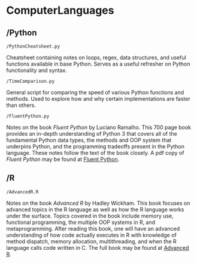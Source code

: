 # ComputerLanguages
## /Python 

`/PythonCheatsheet.py`

Cheatsheet containing notes on loops, regex, data structures, and useful functions available in base Python. Serves as a useful refresher on Python functionality and syntax.

`/TimeComparison.py`

General script for comparing the speed of various Python functions and methods. Used to explore how and why certain implementations are faster than others.

`/FluentPython.py`

Notes on the book *Fluent Python* by Luciano Ramalho. This 700 page book provides an in-depth understanding of Python 3 that covers all of the fundamental Python data types, the methods and OOP system that underpins Python, and the programming tradeoffs present in the Python language. These notes follow the text of the book closely. A pdf copy of *Fluent Python* may be found at [Fluent Python](https://github.com/hiddenJuliet/pythondocument/blob/master/Fluent%20Python.pdf).

## /R

`/AdvancedR.R`

Notes on the book *Advanced R* by Hadley Wickham. This book focuses on advanced topics in the R language as well as how the R language works under the surface. Topics covered in the book include memory use, functional programming, the multiple OOP systems in R, and metaprogramming. After reading this book, one will have an advanced understanding of how code actually executes in R with knowledge of method dispatch, memory allocation, multithreading, and when the R language calls code written in C. The full book may be found at [Advanced R](https://adv-r.hadley.nz/). 
